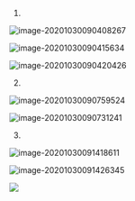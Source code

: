 1.

![image-20201030090408267](https://cdn.jsdelivr.net/gh/smallzhong/picgo-pic-bed/image-20201030090408267.png)

![image-20201030090415634](https://cdn.jsdelivr.net/gh/smallzhong/picgo-pic-bed/image-20201030090415634.png)

![image-20201030090420426](https://cdn.jsdelivr.net/gh/smallzhong/picgo-pic-bed/image-20201030090420426.png)





2.

![image-20201030090759524](C:\Users\雨初\AppData\Roaming\Typora\typora-user-images\image-20201030090759524.png)

![image-20201030090731241](C:\Users\雨初\AppData\Roaming\Typora\typora-user-images\image-20201030090731241.png)



3.

![image-20201030091418611](https://cdn.jsdelivr.net/gh/smallzhong/picgo-pic-bed/image-20201030091418611.png)

![image-20201030091426345](https://cdn.jsdelivr.net/gh/smallzhong/picgo-pic-bed/image-20201030091426345.png)

![](https://cdn.jsdelivr.net/gh/smallzhong/picgo-pic-bed/image-20201030091426345.png)